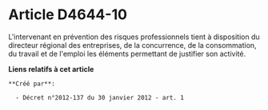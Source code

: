 # Article D4644-10

L'intervenant en prévention des risques professionnels tient à disposition du  directeur régional des entreprises, de la
concurrence, de la consommation, du  travail et de l'emploi les éléments permettant de justifier son activité.

**Liens relatifs à cet article**

	**Créé par**:

	  - Décret n°2012-137 du 30 janvier 2012 - art. 1
